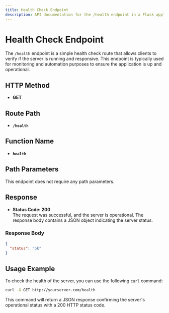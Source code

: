 ```yaml
---
title: Health Check Endpoint
description: API documentation for the /health endpoint in a Flask application.
---
```


# Health Check Endpoint

The `/health` endpoint is a simple health check route that allows clients to verify if the server is running and responsive. This endpoint is typically used for monitoring and automation purposes to ensure the application is up and operational.

## HTTP Method

- **GET**

## Route Path

- **`/health`**

## Function Name

- **`health`**

## Path Parameters

This endpoint does not require any path parameters.

## Response

- **Status Code: 200**  
  The request was successful, and the server is operational. The response body contains a JSON object indicating the server status.

### Response Body

```json
{
  "status": "ok"
}
```

## Usage Example

To check the health of the server, you can use the following `curl` command:

```bash
curl -X GET http://yourserver.com/health
```

This command will return a JSON response confirming the server's operational status with a 200 HTTP status code.